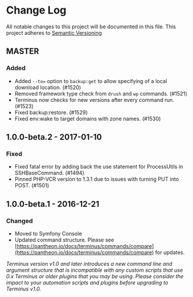 # Change Log
All notable changes to this project will be documented in this file. This project adheres to [Semantic Versioning](http://semver.org)

## MASTER
### Added
- Added `--to=` option to `backup:get` to allow specifying of a local download location. (#1520)
- Removed framework type check from `drush` and `wp` commands. (#1521)
- Terminus now checks for new versions after every command run. (#1523)
- Fixed backup:restore. (#1529)
- Fixed env:wake to target domains with zone names. (#1530)

## 1.0.0-beta.2 - 2017-01-10
### Fixed
- Fixed fatal error by adding back the use statement for ProcessUtils in SSHBaseCommand. (#1494)
- Pinned PHP-VCR version to 1.3.1 due to issues with turning PUT into POST. (#1501)

## 1.0.0-beta.1 - 2016-12-21
### Changed
- Moved to Symfony Console
- Updated command structure. Please see [https://pantheon.io/docs/terminus/commands/compare](https://pantheon.io/docs/terminus/commands/compare) for updates.

_Terminus version v1.0 and later introduces a new command line and argument structure that is incompatible with any custom scripts that use 0.x Terminus or older plugins that you may be using.
Please consider the impact to your automation scripts and plugins before upgrading to Terminus v1.0._
